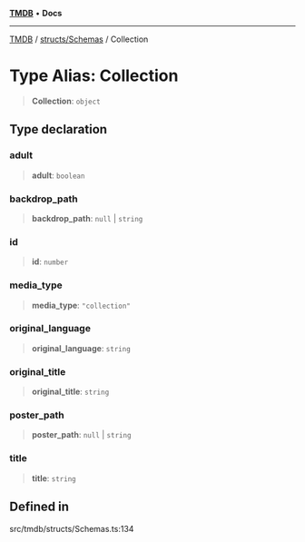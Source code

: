 [**TMDB**](../../../README.md) • **Docs**

***

[TMDB](../../../README.md) / [structs/Schemas](../README.md) / Collection

# Type Alias: Collection

> **Collection**: `object`

## Type declaration

### adult

> **adult**: `boolean`

### backdrop\_path

> **backdrop\_path**: `null` \| `string`

### id

> **id**: `number`

### media\_type

> **media\_type**: `"collection"`

### original\_language

> **original\_language**: `string`

### original\_title

> **original\_title**: `string`

### poster\_path

> **poster\_path**: `null` \| `string`

### title

> **title**: `string`

## Defined in

src/tmdb/structs/Schemas.ts:134
